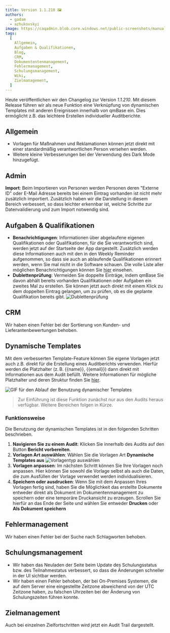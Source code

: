 ```yaml
---
title: Version 1.1.210 🖼️
authors:
  - gadam
  - azhukovskyi
image: https://caqadmin.blob.core.windows.net/public-screenshots/manual-screenshots/ai-release-notes.png
tags:
  [
    Allgemein,
    Aufgaben & Qualifikationen,
    Blog,
    CRM,
    Dokumententenmanagement,
    Fehlermanagement,
    Schulungsmanagement,
    Wiki,
    Zielmanagement,
  ]
---
```


Heute veröffentlichen wir den Changelog zur Version _1.1.210_. Mit diesem Release führen wir als neue Funktion eine Verknüpfung von dynamischen Templates mit anderen Ereignissen innerhalb von qmBase ein. Dies ermöglicht z.B. das leichtere Erstellen individueller Auditberichte.

<!--truncate-->

## Allgemein

- Vorlagen für Maßnahmen und Reklamationen können jetzt direkt mit einer standardmäßig verantwortlichen Person versehen werden.
- Weitere kleine Verbesserungen bei der Verwendung des Dark Mode hinzugefügt.

## Admin

**Import**: Beim Importieren von Personen werden Personen deren "Externe ID" oder E-Mail Adresse bereits bei einem Eintrag vorhanden ist nicht mehr zusätzlich importiert. Zusätzlich haben wir die Darstellung in diesem Bereich verbessert, so dass leichter erkennbar ist, welche Schritte zur Datenvalidierung und zum Import notwendig sind.

## Aufgaben & Qualifikationen

- **Benachrichtigungen**: Informationen über abgelaufene eigenen Qualifikationen oder Qualifikationen, für die Sie verantwortlich sind, werden jetzt auf der Startseite der App dargestellt.
  Zusätzlich werden diese Informationen auch mit den in den Weekly Reminder aufgenommen, so dass sie auch an ablaufende Qualifikationen erinnert werden, wenn Sie mal nicht in die Software schauen.
  Die volle Liste aller möglichen Benachrichtigungen können Sie [hier](/docs/benachrichtigungen) einsehen.
- **Dublettenprüfung**: Vermeiden Sie doppelte Einträge, indem qmBase Sie davon abhält bereits vorhanden Qualifikationen oder Aufgaben ein zweites Mal zu erstellen. Sie können jetzt auch direkt mit einem Klick zu dem doppelten Eintrag gelangen, um zu prüfen, ob es die geplante Qualifikation bereits gibt.
  ![Dublettenprüfung](https://caqadmin.blob.core.windows.net/public-screenshots/manual-screenshots/Screenshot%202025-05-19_duplicatesCheck.png)

## CRM

Wir haben einen Fehler bei der Sortierung von Kunden- und Lieferantenbewertungen behoben.

## Dynamische Templates

Mit dem verbesserten Template-Feature können Sie eigene Vorlagen jetzt auch z.B. direkt für die Erstellung eines Auditberichts verwenden. Hierfür werden die Platzhalter (z. B. \{\{name\}\}, \{\{email\}\}) dann direkt mit Informationen aus dem Audit befüllt. Weitere Informationen für mögliche Platzhalter und deren Struktur finden Sie [hier](/docs/apps/articles/article-placeholder).

![GIF für den Ablauf der Benutzung dynamischer Templates](https://caqadmin.blob.core.windows.net/public-screenshots/manual-screenshots/dynamic-template-demo.gif)

> Zur Einführung ist diese Funktion zunächst nur aus den Audits heraus verfügbar. Weitere Bereichen folgen in Kürze.

### Funktionsweise

Die Benutzung der dynamischen Templates ist in den folgenden Schritten beschrieben.

1. **Navigieren Sie zu einem Audit**: Klicken Sie innerhalb des Audits auf den Button **Bericht vorbereiten**.
2. **Vorlagen Art auswählen**: Wählen Sie die Vorlagen Art **Dynamische Templates aus**
   ![Vorlagentyp auswählen](https://caqadmin.blob.core.windows.net/public-screenshots/manual-screenshots/Screenshot%202025-05-19_templateSelect.png)
3. **Vorlagen anpassen**: Im nächsten Schritt können Sie Ihre Vorlagen noch anpassen. Hier können Sie sowohl die Vorlage selbst als auch die Daten, die zum Ausfüllen der Vorlage verwendet werden individualisieren.
4. **Speichern oder ausdrucken**: Wenn Sie mit dem Anpassen Ihres Vorlagen fertig sind, haben Sie die Möglichkeit das erstellte Dokumente entweder direkt als Dokument im Dokumentenmanagement zu speichern oder eine temporäre Druckansicht zu erzeugen.
   Scrollen Sie hierfür an das Ende der Seite und wählen Sie entweder **Drucken** oder **Als Dokument speichern**

## Fehlermanagement

Wir haben einen Fehler bei der Suche nach Schlagworten behoben.

## Schulungsmanagement

- Wir haben das Neuladen der Seite beim Update des Schulungsstatus bzw. des Teilnahmestatus verbessert, so dass die Änderungen schneller in der UI sichtbar werden.
- Wir haben einen Fehler behoben, der bei On-Premises Systemen, die auf dem Server eine eingestellte Zeitzone abweichend von der UTC Zeitzone haben, zu falschen Uhrzeiten bei der Änderung von Schulungszeiten führen konnte.

## Zielmanagement

Auch bei einzelnen Zielfortschritten wird jetzt ein Audit Trail dargestellt.

